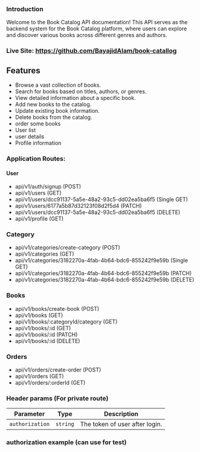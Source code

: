 ### Introduction

Welcome to the Book Catalog API documentation! This API serves as the backend
system for the Book Catalog platform, where users can explore and discover
various books across different genres and authors.

### Live Site: https://github.com/BayajidAlam/book-catallog
## Features

- Browse a vast collection of books.
- Search for books based on titles, authors, or genres.
- View detailed information about a specific book.
- Add new books to the catalog.
- Update existing book information.
- Delete books from the catalog.
- order some books
- User list
- user details
- Profile information



### Application Routes:

#### User

- api/v1/auth/signup (POST)
- api/v1/users (GET)
- api/v1/users/dcc91137-5a5e-48a2-93c5-dd02ea5ba6f5 (Single GET)
- api/v1/users/6177a5b87d32123f08d2f5d4 (PATCH)
- api/v1/users/dcc91137-5a5e-48a2-93c5-dd02ea5ba6f5 (DELETE)
- api/v1/profile (GET)

### Category

- api/v1/categories/create-category (POST)
- api/v1/categories (GET)
- api/v1/categories/3182270a-4fab-4b64-bdc6-855242f9e59b (Single GET)
- api/v1/categories/3182270a-4fab-4b64-bdc6-855242f9e59b (PATCH)
- api/v1/categories/3182270a-4fab-4b64-bdc6-855242f9e59b (DELETE)

### Books

- api/v1/books/create-book (POST)
- api/v1/books (GET)
- api/v1/books/:categoryId/category (GET)
- api/v1/books/:id (GET)
- api/v1/books/:id (PATCH)
- api/v1/books/:id (DELETE)

### Orders

- api/v1/orders/create-order (POST)
- api/v1/orders (GET)
- api/v1/orders/:orderId (GET)

### Header params (For private route)

| Parameter       | Type     | Description                    |
| --------------- | -------- | ------------------------------ |
| `authorization` | `string` | The token of user after login. |

### authorization example (can use for test)

